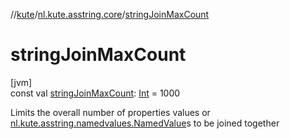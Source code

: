 //[kute](../../index.md)/[nl.kute.asstring.core](index.md)/[stringJoinMaxCount](string-join-max-count.md)

# stringJoinMaxCount

[jvm]\
const val [stringJoinMaxCount](string-join-max-count.md): [Int](https://kotlinlang.org/api/latest/jvm/stdlib/kotlin/-int/index.html) = 1000

Limits the overall number of properties values or [nl.kute.asstring.namedvalues.NamedValue](../nl.kute.asstring.namedvalues/-named-value/index.md)s to be joined together
